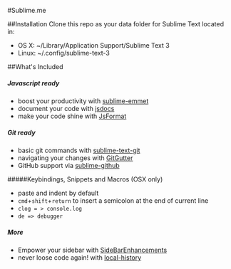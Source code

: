 #Sublime.me

##Installation
Clone this repo as your data folder for Sublime Text located in:
* OS X: ~/Library/Application Support/Sublime Text 3
* Linux: ~/.config/sublime-text-3


##What's Included

##### Javascript ready
* boost your productivity with [sublime-emmet](https://github.com/sergeche/emmet-sublime)
* document your code with [jsdocs](https://github.com/spadgos/sublime-jsdocs)
* make your code shine with [JsFormat](https://github.com/jdc0589/JsFormat)


##### Git ready
* basic git commands with [sublime-text-git](https://github.com/kemayo/sublime-text-git)
* navigating your changes with [GitGutter](https://github.com/jisaacks/GitGutter)
* GitHub support via [sublime-github](https://github.com/bgreenlee/sublime-github)


#####Keybindings, Snippets and Macros (OSX only)
* paste and indent by default
* `cmd`+`shift`+`return` to insert a semicolon at the end of current line
* `clog = > console.log`
* `de => debugger`


##### More
* Empower your sidebar with [SideBarEnhancements](https://github.com/titoBouzout/SideBarEnhancements/tree/st3)
* never loose code again! with [local-history](https://github.com/vishr/local-history)
